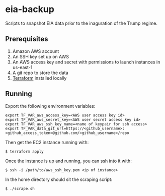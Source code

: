 # eia-backup

Scripts to snapshot EIA data prior to the inaguration of the Trump regime.

## Prerequisites

1. Amazon AWS account
2. An SSH key set up on AWS
3. An AWS access key and secret with permissions to launch instances in
   us-east-1
4. A git repo to store the data
5. [Terraform](http://terraform.io) installed locally

## Running

Export the following environment variables:

```
export TF_VAR_aws_access_key=<AWS user access key id>
export TF_VAR_aws_secret_key=<AWS user secret access key id>
export TF_VAR_aws_ssh_key_name=<name of keypair for ssh access>
export TF_VAR_data_git_url=https://<github_username>:<github_access_token>@github.com/<github_username>/repo
```

Then get the EC2 instance running with:

```
$ terraform apply
```

Once the instance is up and running, you can ssh into it with:

```
$ ssh -i /path/to/aws_ssh_key.pem <ip of instance>
```

In the home directory should sit the scraping script:

```
$ ./scrape.sh
```
